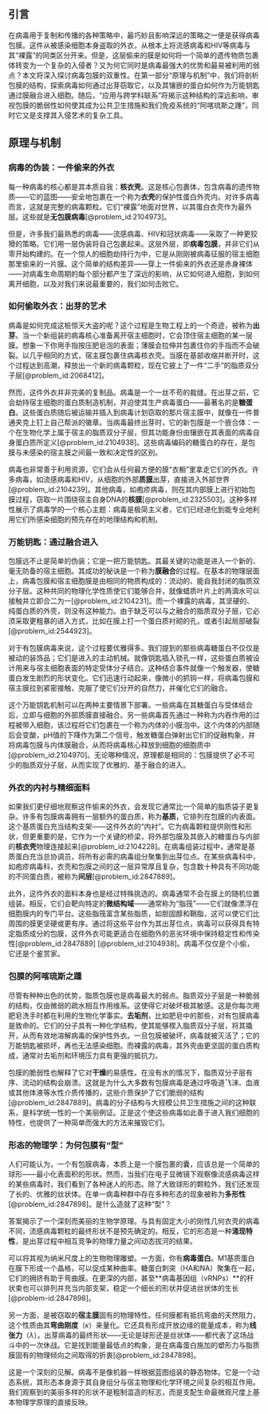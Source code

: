 ## 引言
在病毒用于复制和传播的各种策略中，最巧妙且影响深远的策略之一便是获得病毒包膜。这件从被感染细胞本身盗取的外衣，从根本上将流感病毒和HIV等病毒与其“裸露”的同类区分开来。但是，这层偷来的膜是如何将一个简单的遗传物质包裹体转变为一个复杂的入侵者？又为何它同时是病毒最强大的优势和最易被利用的弱点？本文将深入探讨病毒包膜的双重性。在第一部分“原理与机制”中，我们将剖析包膜的结构，探索病毒如何通过出芽窃取它，以及其镶嵌的蛋白如何作为万能钥匙通过膜融合进入细胞。随后，“应用与跨学科联系”将揭示这种结构的深远影响，审视包膜的脆弱性如何使其成为公共卫生措施和我们免疫系统的“阿喀琉斯之踵”，同时它又是支撑其入侵艺术的复杂工具。

## 原理与机制

### 病毒的伪装：一件偷来的外衣

每一种病毒的核心都是其本质自我：**核衣壳**。这是核心包裹体，包含病毒的遗传物质——它的蓝图——安全地包裹在一个称为**衣壳**的保护性蛋白外壳内。对许多病毒而言，这就是完整的病毒颗粒。它们“裸露”地面对世界，以其蛋白衣壳作为最外层。这些就是**无包膜病毒**[@problem_id:2104973]。

但是，许多我们最熟悉的病毒——流感病毒、HIV和冠状病毒——采取了一种更狡猾的策略。它们用一层伪装将自己包裹起来。这层外层，即**病毒包膜**，并非它们从零开始构建的。在一个惊人的细胞劫持行为中，它是从刚刚被病毒征服的宿主细胞那里偷来的一片膜。这个简单的结构差异——穿上一件偷来的外衣还是赤身裸体——对病毒生命周期的每个部分都产生了深远的影响，从它如何进入细胞，到如何离开细胞，以及对我们来说最重要的，我们如何击败它。

### 如何偷取外衣：出芽的艺术

病毒是如何完成这桩惊天大盗的呢？这个过程是生物工程上的一个奇迹，被称为**出芽**。当一个新组装的病毒核心准备离开宿主细胞时，它会顶住宿主细胞的某一层膜。想象一下你用手指按压肥皂泡的表面；薄膜会拉伸并包裹住你的手指而不会破裂。以几乎相同的方式，宿主膜包裹住病毒核衣壳。当膜在基部收缩并断开时，这个过程达到高潮，释放出一个新的病毒颗粒，现在它披上了一件“二手”的脂质双分子层[@problem_id:2068412]。

然而，这件外衣并非完美的复制品。病毒是一个一丝不苟的裁缝。在出芽之前，它会劫持宿主细胞的蛋白质制造机制，并迫使其生产病毒蛋白——最著名的是**糖蛋白**。这些蛋白质随后被运输并插入到病毒计划窃取的那片宿主膜中，就像在一件普通夹克上钉上自己帮派的徽章。当病毒最终出芽时，它的新包膜是一个嵌合体：一个在生物化学上属于宿主的脂质双分子层，但其功能身份由镶嵌在其表面的病毒自身蛋白质所定义[@problem_id:2104938]。这些病毒编码的糖蛋白的存在，是包膜与未感染的宿主膜之间最一致和决定性的区别。

病毒也非常善于利用资源，它们会从任何最方便的膜“衣橱”里拿走它们的外衣。许多病毒，如流感病毒和HIV，从细胞的外部**质膜**出芽，直接进入外部世界[@problem_id:2104239]。其他病毒，如疱疹病毒，则在其内部膜上进行初始包膜过程，窃取一片围绕宿主自身DNA的**核膜**[@problem_id:2325503]。这种多样性展示了病毒学的一个核心主题：病毒是极简主义者，它们已经进化到能专业地利用它们所感染细胞的预先存在的地理结构和机制。

### 万能钥匙：通过融合进入

包膜远不止是简单的伪装；它是一把万能钥匙。其最关键的功能是进入一个新的、毫无防备的宿主细胞。其成功的秘诀是一个称为**膜融合**的过程。在基本的物理层面上，病毒包膜和宿主细胞膜是由相同的物质构成的：流动的、能自我封闭的脂质双分子层。这种共同的物理化学性质使它们能够合并，就像蜡质叶片上的两滴水可以接触并立即合二为一[@problem_id:2104231]。而一个裸露的病毒，其坚硬的、纯蛋白质的外壳，则没有这种能力。由于缺乏可以与之融合的脂质双分子层，它必须采取更粗暴的进入方式，比如在膜上打一个蛋白质衬砌的孔，或者引起局部破裂[@problem_id:2544923]。

对于有包膜病毒来说，这个过程要优雅得多。我们提到的那些病毒糖蛋白不仅仅是被动的装饰品；它们是进入的主动机械。就像钥匙插入锁孔一样，这些蛋白质被设计用来与宿主细胞表面的特定受体分子结合。这种结合事件就像一个触发器，使糖蛋白发生剧烈的形状变化。它们迅速行动起来，像微小的抓钩一样，将病毒包膜和宿主膜拉到紧密接触，克服了使它们分开的自然力，并催化它们的融合。

这个万能钥匙机制可以在两种主要情景下部署。一些病毒在其糖蛋白与受体结合后，立即与细胞的外部质膜直接融合。另一些病毒首先通过一种称为内吞作用的过程被带入细胞，该过程将它们包裹在一个称为内体的小膜泡中。这个内体的内部随后会变酸，pH值的下降作为第二个信号，触发糖蛋白弹射出它们的促融构象，并将病毒包膜与内体膜融合，从而将病毒核心释放到细胞的细胞质中[@problem_id:2104970]。无论哪种情况，原理都是相同的：包膜提供了必不可少的脂质双分子层，从而实现了优雅的、基于融合的进入。

### 外衣的内衬与精细面料

如果我们更仔细地观察这件偷来的外衣，会发现它通常比一个简单的脂质袋子更复杂。许多有包膜病毒拥有一层额外的蛋白质，称为**基质**，它排列在包膜的内表面。这个基质蛋白充当结构支架——这件外衣的“内衬”。它为病毒颗粒提供刚性和形状，但更重要的是，它作为一个关键的桥梁，将外部包膜及其嵌入的糖蛋白与内部的**核衣壳**物理连接起来[@problem_id:2104228]。在病毒组装过程中，通常是基质蛋白充当总协调员，将所有必需的病毒组分聚集到出芽位点。在某些病毒科中，如疱疹病毒科，衣壳和包膜之间的这一层异常厚且复杂，包含数十种具有不同功能的不同蛋白质，被称为**间层**[@problem_id:2847889]。

此外，这件外衣的面料本身也是经过特殊挑选的。病毒通常不会在膜上的随机位置组装。相反，它们会靶向特定的**微结构域**——通常称为“脂筏”——它们就像漂浮在细胞膜内的专门平台。这些脂筏富含某些脂质，如胆固醇和鞘脂，这可以使它们比周围的膜更坚硬或更有序。通过将这些平台作为其出芽位点，病毒可以获得具有特定脂质成分的包膜，这件外衣可能更适合在细胞外的恶劣环境中保持稳定性和传染性[@problem_id:2847889] [@problem_id:2104938]。病毒不仅仅是个小偷，它还是个鉴赏家。

### 包膜的阿喀琉斯之踵

尽管有种种出色的优势，脂质包膜也是病毒最大的弱点。脂质双分子层是一种脆弱的结构，仅由微弱的疏水相互作用维系。这使得它对破坏极其敏感。这是你每次用肥皂洗手时都在利用的生物化学事实。**去垢剂**，比如肥皂中的那些，对有包膜病毒是致命的。它们的分子具有一种化学结构，使其能够楔入脂质双分子层，将其撬开，从而有效地溶解病毒的保护性外衣。一旦包膜被破坏，病毒就被灭活了；它的万能钥匙被损坏，再也无法感染细胞。而裸露的病毒，其外壳由更坚固的蛋白质构成，通常对去垢剂和环境压力具有更强的抵抗力。

包膜的脆弱性也解释了它对**干燥**的易感性。在没有水的情况下，脂质双分子层有序、流动的结构会崩溃。这就是为什么大多数有包膜病毒是通过呼吸道飞沫、血液或其他体液等水性介质传播的，这些介质保护了它们脆弱的结构[@problem_id:2847889]。病毒的分子结构与大规模公共卫生措施之间的这种联系，是科学统一性的一个美丽例证。正是这个使这些病毒如此善于进入我们细胞的特性，也提供了一种简单而强大的方法来摧毁它们。

### 形态的物理学：为何包膜有“型”

人们可能认为，一个有包膜病毒，本质上是一个膜包裹的囊，应该总是一个简单的球形——最小化表面积的形状。然而，当我们在电子显微镜下观察像流感病毒这样的某些病毒时，我们看到了各种迷人的形态。除了大致球形的颗粒外，我们还发现了长的、优雅的丝状体。在单一病毒种群中存在多种形态的现象被称为**多形性**[@problem_id:2847898]。是什么造就了这种“型”？

答案揭示了一个深刻而美丽的生物学原理。与具有固定大小的刚性几何衣壳的病毒不同，流感病毒颗粒的最终形状不是预先确定的。相反，它的形态是一种**涌现特性**，是出芽过程中相互竞争的物理力量之间动态拔河的结果。

可以将其视为纳米尺度上的生物物理雕塑。一方面，你有**病毒蛋白**。M1基质蛋白在膜下形成一个晶格，可以促成某种曲率。糖蛋白刺突（HA和NA）聚集在一起，它们的拥挤有助于弯曲膜。在更深的内部，甚至**病毒基因组（vRNPs）**的杆状束也可以排列并充当内部支架，稳定一个细长的形状并促进丝状体的生长[@problem-id:2847898]。

另一方面，是被窃取的**宿主膜**固有的物理特性。任何膜都有抵抗弯曲的天然阻力，这个性质由其**弯曲刚度**（$\kappa$）来量化。它还具有形成开放边缘的能量成本，称为**线张力**（$\lambda$）。出芽病毒的最终形状——无论是球形还是丝状体——都代表了这场战斗中的一次休战。它是找到能量最低点的构象，是在病毒蛋白施加的塑形力与脂质膜固有的物理倾向之间取得的折衷[@problem_id:2847898]。

这是一个深刻的见解。病毒不是像机器一样根据蓝图组装的静态物体。它是一个动态系统，其形态本身源于其自身组分与宿主物理和化学环境之间复杂的相互作用。我们观察到的美丽多样的形状不是粗制滥造的标志，而是支配生命最微观尺度上基本物理学原理的直接反映。

